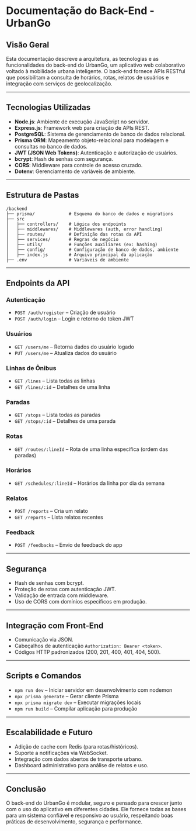 # Documentação do Back-End - UrbanGo

## Visão Geral

Esta documentação descreve a arquitetura, as tecnologias e as funcionalidades do back-end do UrbanGo, um aplicativo web colaborativo voltado à mobilidade urbana inteligente. O back-end fornece APIs RESTful que possibilitam a consulta de horários, rotas, relatos de usuários e integração com serviços de geolocalização.

---

## Tecnologias Utilizadas

* **Node.js**: Ambiente de execução JavaScript no servidor.
* **Express.js**: Framework web para criação de APIs REST.
* **PostgreSQL**: Sistema de gerenciamento de banco de dados relacional.
* **Prisma ORM**: Mapeamento objeto-relacional para modelagem e consultas no banco de dados.
* **JWT (JSON Web Tokens)**: Autenticação e autorização de usuários.
* **bcrypt**: Hash de senhas com segurança.
* **CORS**: Middleware para controle de acesso cruzado.
* **Dotenv**: Gerenciamento de variáveis de ambiente.

---

## Estrutura de Pastas

```
/backend
├── prisma/             # Esquema do banco de dados e migrations
├── src
│   ├── controllers/    # Lógica dos endpoints
│   ├── middlewares/    # Middlewares (auth, error handling)
│   ├── routes/         # Definição das rotas da API
│   ├── services/       # Regras de negócio
│   ├── utils/          # Funções auxiliares (ex: hashing)
│   ├── config/         # Configuração de banco de dados, ambiente
│   ├── index.js        # Arquivo principal da aplicação
├── .env                # Variáveis de ambiente
```

---

## Endpoints da API

### Autenticação

* `POST /auth/register` – Criação de usuário
* `POST /auth/login` – Login e retorno do token JWT

### Usuários

* `GET /users/me` – Retorna dados do usuário logado
* `PUT /users/me` – Atualiza dados do usuário

### Linhas de Ônibus

* `GET /lines` – Lista todas as linhas
* `GET /lines/:id` – Detalhes de uma linha

### Paradas

* `GET /stops` – Lista todas as paradas
* `GET /stops/:id` – Detalhes de uma parada

### Rotas

* `GET /routes/:lineId` – Rota de uma linha específica (ordem das paradas)

### Horários

* `GET /schedules/:lineId` – Horários da linha por dia da semana

### Relatos

* `POST /reports` – Cria um relato
* `GET /reports` – Lista relatos recentes

### Feedback

* `POST /feedbacks` – Envio de feedback do app

---

## Segurança

* Hash de senhas com bcrypt.
* Proteção de rotas com autenticação JWT.
* Validação de entrada com middleware.
* Uso de CORS com domínios específicos em produção.

---

## Integração com Front-End

* Comunicação via JSON.
* Cabeçalhos de autenticação `Authorization: Bearer <token>`.
* Códigos HTTP padronizados (200, 201, 400, 401, 404, 500).

---

## Scripts e Comandos

* `npm run dev` – Iniciar servidor em desenvolvimento com nodemon
* `npx prisma generate` – Gerar cliente Prisma
* `npx prisma migrate dev` – Executar migrações locais
* `npm run build` – Compilar aplicação para produção

---

## Escalabilidade e Futuro

* Adição de cache com Redis (para rotas/históricos).
* Suporte a notificações via WebSocket.
* Integração com dados abertos de transporte urbano.
* Dashboard administrativo para análise de relatos e uso.

---

## Conclusão

O back-end do UrbanGo é modular, seguro e pensado para crescer junto com o uso do aplicativo em diferentes cidades. Ele fornece todas as bases para um sistema confiável e responsivo ao usuário, respeitando boas práticas de desenvolvimento, segurança e performance.

